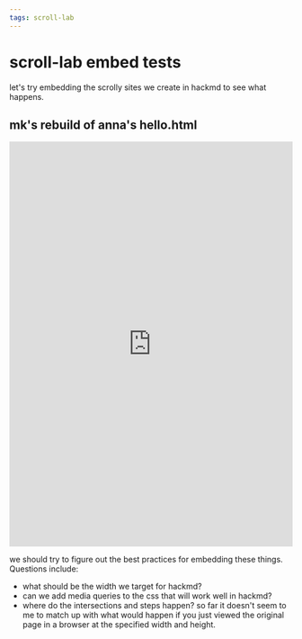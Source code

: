 ```yaml
---
tags: scroll-lab
---
```


# scroll-lab embed tests

let's try embedding the scrolly sites we create in hackmd to see what happens.

## mk's rebuild of anna's hello.html

<iframe src="https://mk-scroll-lab.vercel.app/people/anna/hello-all-the-poems" width="100%" height="720px" frameborder="0"></iframe>

we should try to figure out the best practices for embedding these things. Questions include:

- what should be the width we target for hackmd? 
- can we add media queries to the css that will work well in hackmd?
- where do the intersections and steps happen? so far it doesn't seem to me to match up with what would happen if you just viewed the original page in a browser at the specified width and height.

